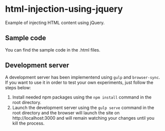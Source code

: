 # html-injection-using-jquery
Example of injecting HTML content using jQuery.

## Sample code
You can find the sample code in the .html files.

## Development server
A development server has been implementend using `gulp` and `browser-sync`.
If you want to use it in order to test your own experiments, just follow the steps below:
1. Install needed npm packages using the `npm install` command in the root directory.
2. Launch the development server using the `gulp serve` command in the root directory and the browser will launch the site on http://localhost:3000 and will remain watching your changes until you kill the process.